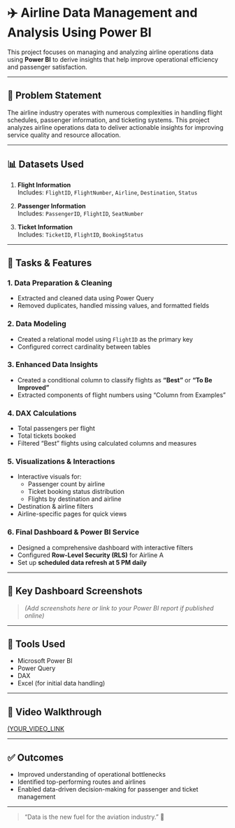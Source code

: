 # ✈️ Airline Data Management and Analysis Using Power BI

This project focuses on managing and analyzing airline operations data using **Power BI** to derive insights that help improve operational efficiency and passenger satisfaction.

---

## 📌 Problem Statement

The airline industry operates with numerous complexities in handling flight schedules, passenger information, and ticketing systems. This project analyzes airline operations data to deliver actionable insights for improving service quality and resource allocation.

---

## 📊 Datasets Used

1. **Flight Information**  
   Includes: `FlightID`, `FlightNumber`, `Airline`, `Destination`, `Status`

2. **Passenger Information**  
   Includes: `PassengerID`, `FlightID`, `SeatNumber`

3. **Ticket Information**  
   Includes: `TicketID`, `FlightID`, `BookingStatus`

---

## 🔧 Tasks & Features

### 1. Data Preparation & Cleaning
- Extracted and cleaned data using Power Query
- Removed duplicates, handled missing values, and formatted fields

### 2. Data Modeling
- Created a relational model using `FlightID` as the primary key
- Configured correct cardinality between tables

### 3. Enhanced Data Insights
- Created a conditional column to classify flights as **“Best”** or **“To Be Improved”**
- Extracted components of flight numbers using “Column from Examples”

### 4. DAX Calculations
- Total passengers per flight
- Total tickets booked
- Filtered “Best” flights using calculated columns and measures

### 5. Visualizations & Interactions
- Interactive visuals for:
  - Passenger count by airline
  - Ticket booking status distribution
  - Flights by destination and airline
- Destination & airline filters
- Airline-specific pages for quick views

### 6. Final Dashboard & Power BI Service
- Designed a comprehensive dashboard with interactive filters
- Configured **Row-Level Security (RLS)** for Airline A
- Set up **scheduled data refresh at 5 PM daily**

---

## 📸 Key Dashboard Screenshots

> *(Add screenshots here or link to your Power BI report if published online)*

---

## 🚀 Tools Used

- Microsoft Power BI
- Power Query
- DAX
- Excel (for initial data handling)

---

## 🎥 Video Walkthrough
 
[(YOUR_VIDEO_LINK](https://drive.google.com/file/d/180FBx5B5Hxp0MOFT4g0aPum9hCKOhkYX/view?usp=drive_link)

---

## ✅ Outcomes

- Improved understanding of operational bottlenecks
- Identified top-performing routes and airlines
- Enabled data-driven decision-making for passenger and ticket management

---

> “Data is the new fuel for the aviation industry.” 🚀
